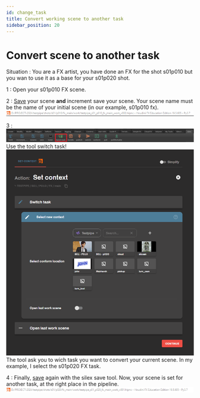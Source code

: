 ```yaml
---
id: change_task
title: Convert working scene to another task
sidebar_position: 20
---
```

# Convert scene to another task

Situation : You are a FX artist, you have done an FX for the shot s01p010 but you wan to use it as a base for your s01p020 shot.

1 : Open your s01p010 FX scene.             

2 : [Save](../actions/save.md) your scene **and** increment save your scene. Your scene name must be the name of your initial scene (in our example, s01p010 fx).               
![](../../../../static/img/user_guide/workflow/switch_task/wflw_initial_name.png)

3 : 
![](../../../../static/img/user_guide/actions/houdini_shelf/houdini_silex_shelf_switch.PNG)
Use the tool switch task!
![](../../../../static/img/user_guide/workflow/switch_task/switch_task_action.gif)      
The tool ask you to wich task you want to convert your current scene. In my example, I select the s01p020 FX task.

4 : Finally, [save](../actions/save.md) again with the silex save tool. Now, your scene is set for another task, at the right place in the pipeline.
![](../../../../static/img/user_guide/workflow/switch_task/wflw_final_name.png)